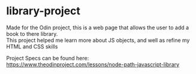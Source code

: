# library-project

Made for the Odin project, this is a web page that allows the user to add a book to there library.  
This project helped me learn more about JS objects, and well as refine my HTML and CSS skills  
  
  
Project Specs can be found here: https://www.theodinproject.com/lessons/node-path-javascript-library